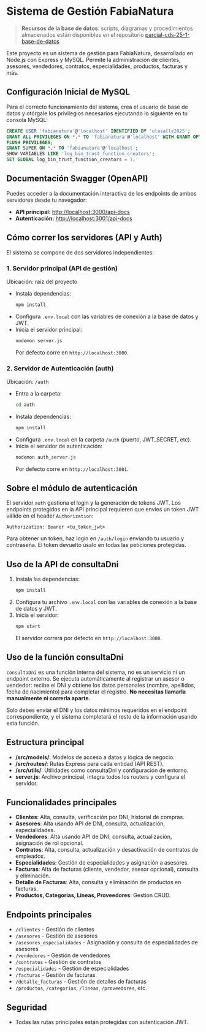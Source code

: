 # Sistema de Gestión FabiaNatura

> **Recursos de la base de datos**: scripts, diagramas y procedimientos almacenados están disponibles en el repositorio [parcial-cds-25-1-base-de-datos](https://github.com/RodrigoStranger/parcial-cds-25-1-base-de-datos)


Este proyecto es un sistema de gestión para FabiaNatura, desarrollado en Node.js con Express y MySQL. Permite la administración de clientes, asesores, vendedores, contratos, especialidades, productos, facturas y más.

## Configuración Inicial de MySQL

Para el correcto funcionamiento del sistema, crea el usuario de base de datos y otórgale los privilegios necesarios ejecutando lo siguiente en tu consola MySQL:

```sql
CREATE USER 'fabianatura'@'localhost' IDENTIFIED BY 'ulasalle2025';
GRANT ALL PRIVILEGES ON *.* TO 'fabianatura'@'localhost' WITH GRANT OPTION;
FLUSH PRIVILEGES;
GRANT SUPER ON *.* TO 'fabianatura'@'localhost';
SHOW VARIABLES LIKE 'log_bin_trust_function_creators';
SET GLOBAL log_bin_trust_function_creators = 1;
```

## Documentación Swagger (OpenAPI)

Puedes acceder a la documentación interactiva de los endpoints de ambos servidores desde tu navegador:

- **API principal:** [http://localhost:3000/api-docs](http://localhost:3000/api-docs)
- **Autenticación:** [http://localhost:3001/api-docs](http://localhost:3001/api-docs)

## Cómo correr los servidores (API y Auth)

El sistema se compone de dos servidores independientes:

### 1. Servidor principal (API de gestión)

Ubicación: raíz del proyecto

- Instala dependencias:
  ```bash
  npm install
  ```
- Configura `.env.local` con las variables de conexión a la base de datos y JWT.
- Inicia el servidor principal:
  ```bash
  nodemon server.js
  ```
  Por defecto corre en `http://localhost:3000`.

### 2. Servidor de Autenticación (auth)

Ubicación: `/auth`

- Entra a la carpeta:
  ```bash
  cd auth
  ```
- Instala dependencias:
  ```bash
  npm install
  ```
- Configura `.env.local` en la carpeta `/auth` (puerto, JWT_SECRET, etc).
- Inicia el servidor de autenticación:
  ```bash
  nodemon auth_server.js
  ```
  Por defecto corre en `http://localhost:3001`.

## Sobre el módulo de autenticación

El servidor `auth` gestiona el login y la generación de tokens JWT. Los endpoints protegidos en la API principal requieren que envíes un token JWT válido en el header `Authorization`:

```
Authorization: Bearer <tu_token_jwt>
```

Para obtener un token, haz login en `/auth/login` enviando tu usuario y contraseña. El token devuelto úsalo en todas las peticiones protegidas.

## Uso de la API de consultaDni

1. Instala las dependencias:
   ```bash
   npm install
   ```
2. Configura tu archivo `.env.local` con las variables de conexión a la base de datos y JWT.
3. Inicia el servidor:
   ```bash
   npm start
   ```
   El servidor correrá por defecto en `http://localhost:3000`.

## Uso de la función consultaDni

`consultaDni` es una función interna del sistema, no es un servicio ni un endpoint externo. Se ejecuta automáticamente al registrar un asesor o vendedor: recibe el DNI y obtiene los datos personales (nombre, apellidos, fecha de nacimiento) para completar el registro. **No necesitas llamarla manualmente ni correrla aparte.**

Solo debes enviar el DNI y los datos mínimos requeridos en el endpoint correspondiente, y el sistema completará el resto de la información usando esta función.
## Estructura principal

- **/src/models/**: Modelos de acceso a datos y lógica de negocio.
- **/src/routes/**: Rutas Express para cada entidad (API REST).
- **/src/utils/**: Utilidades como consultaDni y configuración de entorno.
- **server.js**: Archivo principal, integra todos los routers y configura el servidor.

## Funcionalidades principales

- **Clientes**: Alta, consulta, verificación por DNI, historial de compras.
- **Asesores**: Alta usando API de DNI, consulta, actualización, especialidades.
- **Vendedores**: Alta usando API de DNI, consulta, actualización, asignación de rol opcional.
- **Contratos**: Alta, consulta, actualización y desactivación de contratos de empleados.
- **Especialidades**: Gestión de especialidades y asignación a asesores.
- **Facturas**: Alta de facturas (cliente, vendedor, asesor opcional), consulta y eliminación.
- **Detalle de Facturas**: Alta, consulta y eliminación de productos en facturas.
- **Productos, Categorías, Líneas, Proveedores**: Gestión CRUD.

## Endpoints principales

- `/clientes` - Gestión de clientes
- `/asesores` - Gestión de asesores
- `/asesores_especialidades` - Asignación y consulta de especialidades de asesores
- `/vendedores` - Gestión de vendedores
- `/contratos` - Gestión de contratos
- `/especialidades` - Gestión de especialidades
- `/facturas` - Gestión de facturas
- `/detalle_facturas` - Gestión de detalles de facturas
- `/productos`, `/categorias`, `/lineas`, `/proveedores`, etc.

## Seguridad
- Todas las rutas principales están protegidas con autenticación JWT.